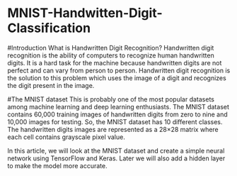 # MNIST-Handwitten-Digit-Classification
#Introduction
What is Handwritten Digit Recognition?
Handwritten digit recognition is the ability of computers to recognize human handwritten digits. It is a hard task for the machine because handwritten digits are not perfect and can vary from person to person. Handwritten digit recognition is the solution to this problem which uses the image of a digit and recognizes the digit present in the image.

#The MNIST dataset
This is probably one of the most popular datasets among machine learning and deep learning enthusiasts. The MNIST dataset contains 60,000 training images of handwritten digits from zero to nine and 10,000 images for testing. So, the MNIST dataset has 10 different classes. The handwritten digits images are represented as a 28×28 matrix where each cell contains grayscale pixel value.

In this article, we will look at the MNIST dataset and create a simple neural network using TensorFlow and Keras. Later we will also add a hidden layer to make the model more accurate.
